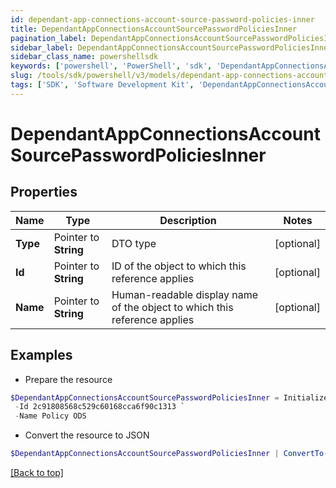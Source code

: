 ```yaml
---
id: dependant-app-connections-account-source-password-policies-inner
title: DependantAppConnectionsAccountSourcePasswordPoliciesInner
pagination_label: DependantAppConnectionsAccountSourcePasswordPoliciesInner
sidebar_label: DependantAppConnectionsAccountSourcePasswordPoliciesInner
sidebar_class_name: powershellsdk
keywords: ['powershell', 'PowerShell', 'sdk', 'DependantAppConnectionsAccountSourcePasswordPoliciesInner'] 
slug: /tools/sdk/powershell/v3/models/dependant-app-connections-account-source-password-policies-inner
tags: ['SDK', 'Software Development Kit', 'DependantAppConnectionsAccountSourcePasswordPoliciesInner']
---
```



# DependantAppConnectionsAccountSourcePasswordPoliciesInner

## Properties

Name | Type | Description | Notes
------------ | ------------- | ------------- | -------------
**Type** |  Pointer to **String** | DTO type | [optional] 
**Id** |  Pointer to **String** | ID of the object to which this reference applies | [optional] 
**Name** |  Pointer to **String** | Human-readable display name of the object to which this reference applies | [optional] 

## Examples

- Prepare the resource
```powershell
$DependantAppConnectionsAccountSourcePasswordPoliciesInner = Initialize-PSSailpoint.V3DependantAppConnectionsAccountSourcePasswordPoliciesInner  -Type PASSWORD_POLICY `
 -Id 2c91808568c529c60168cca6f90c1313 `
 -Name Policy ODS
```

- Convert the resource to JSON
```powershell
$DependantAppConnectionsAccountSourcePasswordPoliciesInner | ConvertTo-JSON
```


[[Back to top]](#) 

